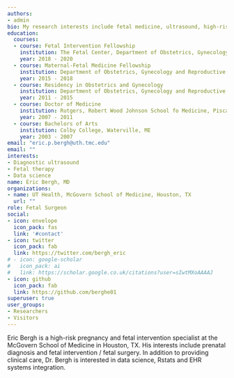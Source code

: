 ```yaml
---
authors:
- admin
bio: My research interests include fetal medicine, ultrasound, high-risk pregnancy
education:
  courses:
  - course: Fetal Intervention Fellowship
    institution: The Fetal Center, Department of Obstetrics, Gynecology and Reproductive Sciences, University of Texas McGovern Medical School at Houston
    year: 2018 - 2020
  - course: Maternal-Fetal Medicine Fellowship
    institution: Department of Obstetrics, Gynecology and Reproductive Sciences, Icahn School of Medicine at Mount Sinai, New York, NY
    year: 2015 - 2018
  - course: Residency in Obstetrics and Gynecology
    institution: Department of Obstetrics, Gynecology and Reproductive Sciences, Icahn School of Medicine at Mount Sinai, New York, NY
    year: 2011 - 2015
  - course: Doctor of Medicine
    institution: Rutgers, Robert Wood Johnson School fo Medicine, Piscataway, NJ
    year: 2007 - 2011
  - course: Bachelors of Arts
    institution: Colby College, Waterville, ME
    year: 2003 - 2007
email: "eric.p.bergh@uth.tmc.edu"
email: ""
interests:
- Diagnostic ultrasound
- Fetal therapy
- Data science
name: Eric Bergh, MD
organizations:
- name: UT Health, McGovern School of Medicine, Houston, TX
  url: ""
role: Fetal Surgeon
social:
- icon: envelope
  icon_pack: fas
  link: '#contact'
- icon: twitter
  icon_pack: fab
  link: https://twitter.com/bergh_eric
# - icon: google-scholar
#   icon_pack: ai
#   link: https://scholar.google.co.uk/citations?user=sIwtMXoAAAAJ
- icon: github
  icon_pack: fab
  link: https://github.com/berghe01
superuser: true
user_groups:
- Researchers
- Visitors
---
```


Eric Bergh is a high-risk pregnancy and fetal intervention specialist at the McGovern School of Medicine in Houston, TX. His interests include prenatal diagnosis and fetal intervention / fetal surgery. In addition to providing clinical care, Dr. Bergh is interested in data science, Rstats and EHR systems integration. 

